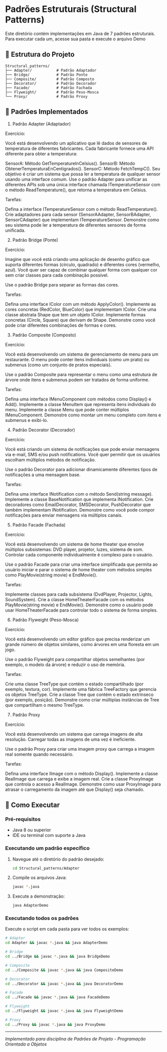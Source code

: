 # Padrões Estruturais (Structural Patterns)

Este diretório contém implementações em Java de 7 padrões estruturais.
Para executar cada um, acesse sua pasta e execute o arquivo Demo

## 📁 Estrutura do Projeto

```
Structural_patterns/
├── Adapter/           # Padrão Adaptador
├── Bridge/            # Padrão Ponte  
├── Composite/         # Padrão Composto
├── Decorator/         # Padrão Decorador
├── Facade/            # Padrão Fachada
├── Flyweight/         # Padrão Peso-Mosca
└── Proxy/             # Padrão Proxy
```

## 🎯 Padrões Implementados

1. Padrão Adapter (Adaptador)

Exercício:

Você está desenvolvendo um aplicativo que lê dados de sensores de temperatura de diferentes fabricantes. Cada fabricante fornece uma API diferente para obter a temperatura:

SensorA: Método GetTemperatureInCelsius().
SensorB: Método ObtenerTemperaturaEnCentigrados().
SensorC: Método FetchTempC().
Seu objetivo é criar um sistema que possa ler a temperatura de qualquer sensor usando uma interface comum. Use o padrão Adapter para unificar as diferentes APIs sob uma única interface chamada ITemperatureSensor com o método ReadTemperature(), que retorna a temperatura em Celsius.

Tarefas:

Defina a interface ITemperatureSensor com o método ReadTemperature().
Crie adaptadores para cada sensor (SensorAAdapter, SensorBAdapter, SensorCAdapter) que implementam ITemperatureSensor.
Demonstre como seu sistema pode ler a temperatura de diferentes sensores de forma unificada.

2. Padrão Bridge (Ponte)

Exercício:

Imagine que você está criando uma aplicação de desenho gráfico que suporta diferentes formas (círculo, quadrado) e diferentes cores (vermelho, azul). Você quer ser capaz de combinar qualquer forma com qualquer cor sem criar classes para cada combinação possível.

Use o padrão Bridge para separar as formas das cores.

Tarefas:

Defina uma interface IColor com um método ApplyColor().
Implemente as cores concretas (RedColor, BlueColor) que implementam IColor.
Crie uma classe abstrata Shape que tem um objeto IColor.
Implemente formas concretas (Circle, Square) que derivam de Shape.
Demonstre como você pode criar diferentes combinações de formas e cores.

3. Padrão Composite (Composto)

Exercício:

Você está desenvolvendo um sistema de gerenciamento de menu para um restaurante. O menu pode conter itens individuais (como um prato) ou submenus (como um conjunto de pratos especiais).

Use o padrão Composite para representar o menu como uma estrutura de árvore onde itens e submenus podem ser tratados de forma uniforme.

Tarefas:

Defina uma interface IMenuComponent com métodos como Display() e Add().
Implemente a classe MenuItem que representa itens individuais do menu.
Implemente a classe Menu que pode conter múltiplos IMenuComponent.
Demonstre como montar um menu completo com itens e submenus e exibi-lo.

4. Padrão Decorator (Decorador)

Exercício:

Você está criando um sistema de notificações que pode enviar mensagens via e-mail, SMS e/ou push notifications. Você quer permitir que os usuários escolham múltiplos métodos de notificação.

Use o padrão Decorator para adicionar dinamicamente diferentes tipos de notificações a uma mensagem base.

Tarefas:

Defina uma interface INotification com o método Send(string message).
Implemente a classe BaseNotification que implementa INotification.
Crie decoradores como EmailDecorator, SMSDecorator, PushDecorator que também implementam INotification.
Demonstre como você pode compor notificações para enviar mensagens via múltiplos canais.

5. Padrão Facade (Fachada)

Exercício:

Você está desenvolvendo um sistema de home theater que envolve múltiplos subsistemas: DVD player, projetor, luzes, sistema de som. Controlar cada componente individualmente é complexo para o usuário.

Use o padrão Facade para criar uma interface simplificada que permita ao usuário iniciar e parar o sistema de home theater com métodos simples como PlayMovie(string movie) e EndMovie().

Tarefas:

Implemente classes para cada subsistema (DvdPlayer, Projector, Lights, SoundSystem).
Crie a classe HomeTheaterFacade com os métodos PlayMovie(string movie) e EndMovie().
Demonstre como o usuário pode usar HomeTheaterFacade para controlar todo o sistema de forma simples.

6. Padrão Flyweight (Peso-Mosca)

Exercício:

Você está desenvolvendo um editor gráfico que precisa renderizar um grande número de objetos similares, como árvores em uma floresta em um jogo.

Use o padrão Flyweight para compartilhar objetos semelhantes (por exemplo, o modelo da árvore) e reduzir o uso de memória.

Tarefas:

Crie uma classe TreeType que contém o estado compartilhado (por exemplo, textura, cor).
Implemente uma fábrica TreeFactory que gerencia os objetos TreeType.
Crie a classe Tree que contém o estado extrínseco (por exemplo, posição).
Demonstre como criar múltiplas instâncias de Tree que compartilham o mesmo TreeType.

7. Padrão Proxy

Exercício:

Você está desenvolvendo um sistema que carrega imagens de alta resolução. Carregar todas as imagens de uma vez é ineficiente.

Use o padrão Proxy para criar uma imagem proxy que carrega a imagem real somente quando necessário.

Tarefas:

Defina uma interface IImage com o método Display().
Implemente a classe RealImage que carrega e exibe a imagem real.
Crie a classe ProxyImage que controla o acesso a RealImage.
Demonstre como usar ProxyImage para atrasar o carregamento da imagem até que Display() seja chamado.

## 🚀 Como Executar

### Pré-requisitos
- Java 8 ou superior
- IDE ou terminal com suporte a Java

### Executando um padrão específico

1. Navegue até o diretório do padrão desejado:
   ```bash
   cd Structural_patterns/Adapter
   ```

2. Compile os arquivos Java:
   ```bash
   javac *.java
   ```

3. Execute a demonstração:
   ```bash
   java AdapterDemo
   ```

### Executando todos os padrões
Execute o script em cada pasta para ver todos os exemplos:

```bash
# Adapter
cd Adapter && javac *.java && java AdapterDemo

# Bridge  
cd ../Bridge && javac *.java && java BridgeDemo

# Composite
cd ../Composite && javac *.java && java CompositeDemo

# Decorator
cd ../Decorator && javac *.java && java DecoratorDemo

# Facade
cd ../Facade && javac *.java && java FacadeDemo

# Flyweight
cd ../Flyweight && javac *.java && java FlyweightDemo

# Proxy
cd ../Proxy && javac *.java && java ProxyDemo
```

---
*Implementado para disciplina de Padrões de Projeto - Programação Orientada a Objetos*
